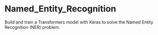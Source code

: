# Named_Entity_Recognition
Build and train a Transformers model with Keras to solve the Named Entity Recognition (NER) problem.
